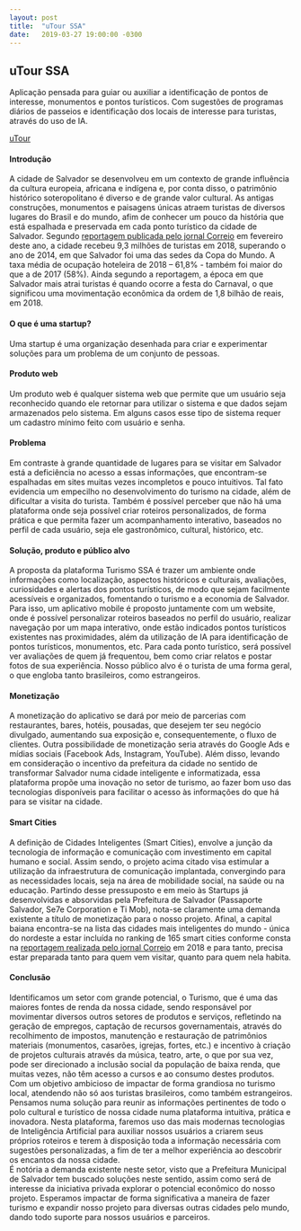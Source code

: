 ```yaml
---
layout: post
title:  "uTour SSA"
date:   2019-03-27 19:00:00 -0300
---
```




## uTour SSA

Aplicação pensada para guiar ou auxiliar a identificação de pontos de interesse, monumentos e pontos turísticos. Com sugestões de programas diários de passeios e identificação dos locais de interesse para turistas, através do uso de IA.

[uTour](https://elvisserrao.github.io/uTour/)

#### Introdução

 A cidade de Salvador se desenvolveu em um contexto de grande influência da cultura europeia, africana e indígena e, por conta disso, o patrimônio histórico soteropolitano é diverso e de grande valor cultural. As antigas construções, monumentos e paisagens únicas atraem turistas de diversos lugares do Brasil e do mundo, afim de conhecer um pouco da história que está espalhada e preservada em cada ponto turístico da cidade de Salvador. Segundo [reportagem publicada pelo jornal Correio](https://www.correio24horas.com.br/noticia/nid/carnaval-movimentara-r-18-bilhao-em-mais-de-50-setores-da-economia/) em fevereiro deste ano, a cidade recebeu 9,3 milhões de turistas em 2018, superando o ano de 2014, em que Salvador foi uma das sedes da Copa do Mundo. A taxa média de ocupação hoteleira de 2018 – 61,8% - também foi maior do que a de 2017 (58%). Ainda segundo a reportagem, a época em que Salvador mais atrai turistas é quando ocorre a festa do Carnaval, o que significou uma movimentação econômica da ordem de 1,8 bilhão de reais, em 2018.

#### O que é uma startup?

Uma startup é uma organização desenhada para criar e experimentar soluções
para um problema de um conjunto de pessoas.

#### Produto web

Um produto web é qualquer sistema web que permite que um usuário seja
reconhecido quando ele retornar para utilizar o sistema e que dados sejam
armazenados pelo sistema. Em alguns casos esse tipo de sistema requer um
cadastro mínimo feito com usuário e senha.

#### Problema

Em contraste à grande quantidade de lugares para se visitar em Salvador está a deficiência no acesso a essas informações, que encontram-se espalhadas em sites muitas vezes incompletos e pouco intuitivos. Tal fato evidencia um empecilho no desenvolvimento do turismo na cidade, além de dificultar a visita do turista. Também é possível perceber que não há uma plataforma onde seja possível criar roteiros personalizados, de forma prática e que permita fazer um acompanhamento interativo, baseados no perfil de cada usuário, seja ele gastronômico, cultural, histórico, etc.

#### Solução, produto e público alvo

A proposta da plataforma Turismo SSA é trazer um ambiente onde informações como localização, aspectos históricos e culturais, avaliações, curiosidades e alertas dos pontos turísticos, de modo que sejam facilmente acessíveis e organizados, fomentando o turismo e a economia de Salvador. Para isso, um aplicativo mobile é proposto juntamente com um website, onde é possível personalizar roteiros baseados no perfil do usuário, realizar navegação por um mapa interativo, onde estão indicados pontos turísticos existentes nas proximidades, além da utilização de IA para identificação de pontos turísticos, monumentos, etc. Para cada ponto turístico, será possível ver avaliações de quem já frequentou, bem como criar relatos e postar fotos de sua experiência. Nosso público alvo é o turista de uma forma geral, o que engloba tanto brasileiros, como estrangeiros.

#### Monetização

A monetização do aplicativo se dará por meio de parcerias com restaurantes, bares, hotéis, pousadas, que desejem ter seu negócio divulgado, aumentando sua exposição e, consequentemente, o fluxo de clientes. Outra possibilidade de monetização seria através do Google Ads e mídias sociais (Facebook Ads, Instagram, YouTube). Além disso, levando em consideração o incentivo da prefeitura da cidade no sentido de transformar Salvador numa cidade inteligente e informatizada, essa plataforma propõe uma inovação no setor de turismo, ao fazer bom uso das tecnologias disponíveis para facilitar o acesso às informações do que há para se visitar na cidade.

#### Smart Cities

A definição de Cidades Inteligentes (Smart Cities),  envolve a junção da tecnologia de informação e comunicação com investimento em capital humano e social. Assim sendo, o projeto acima citado visa estimular a utilização da infraestrutura de comunicação implantada, convergindo para as necessidades locais, seja na área de mobilidade social, na saúde ou na educação.
Partindo desse pressuposto e em meio às Startups já desenvolvidas e absorvidas pela Prefeitura de Salvador (Passaporte Salvador, Se7e Corporation e Ti Mob), nota-se claramente uma demanda existente a título de monetização para o nosso projeto. Afinal, a capital baiana encontra-se na lista das cidades mais inteligentes do mundo - única do nordeste a estar incluída no ranking de 165 smart cities conforme consta na [reportagem realizada pelo jornal Correio](https://www.correio24horas.com.br/noticia/nid/salvador-e-a-unica-do-nordeste-em-ranking-mundial-de-smart-cities/) em 2018 e para tanto, precisa estar preparada tanto para quem vem visitar, quanto para quem nela habita.

#### Conclusão

Identificamos um setor com grande potencial, o Turismo, que é uma das maiores fontes de renda da nossa cidade, sendo responsável por movimentar diversos outros setores de produtos e serviços, refletindo na geração de empregos, captação de recursos governamentais, através do recolhimento de impostos, manutenção e restauração de patrimônios materiais (monumentos, casarões, igrejas, fortes, etc.) e incentivo à criação de projetos culturais através da música, teatro, arte, o que por sua vez, pode ser direcionado a inclusão social da população de baixa renda, que muitas vezes, não têm acesso a cursos e ao consumo destes produtos.     
Com um objetivo ambicioso de impactar de forma grandiosa no turismo local, atendendo não só aos turistas brasileiros, como também estrangeiros. Pensamos numa solução para reunir as informações pertinentes de todo o polo cultural e turístico de nossa cidade numa plataforma intuitiva, prática e inovadora. Nesta plataforma, faremos uso das mais modernas tecnologias de Inteligência Artificial para auxiliar nossos usuários a criarem seus próprios roteiros e terem à disposição toda a informação necessária com sugestões personalizadas, a fim de ter a melhor experiência ao descobrir os encantos da nossa cidade.     
É notória a demanda existente neste setor, visto que a Prefeitura Municipal de Salvador tem buscado soluções neste sentido, assim como será de interesse da iniciativa privada explorar o potencial econômico do nosso projeto. Esperamos impactar de forma significativa a maneira de fazer turismo e expandir nosso projeto para diversas outras cidades pelo mundo, dando todo suporte para nossos usuários e parceiros. 
